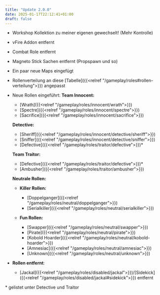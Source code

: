 ```yaml
---
title: "Update 2.0.0"
date: 2025-01-17T22:12:41+01:00
draft: false
---
```


- Workshop Kollektion zu meiner eigenen gewechselt! (Mehr Kontrolle)
- vFire Addon entfernt
- Combat Role entfernt
- Magneto Stick Sachen entfernt (Propspawn und so)
- Ein paar neue Maps eingefügt
- Rollenverteilung an diese [Tabelle]({{<relref "/gameplay/roles#rollen-verteilung">}}) angepasst
- Neue Rollen eingeführt:
  **Team Innocent:**

  - [Wrath]({{<relref "/gameplay/roles/innocent/wrath">}})
  - [Spectre]({{<relref "/gameplay/roles/innocent/spectre">}})
  - [Sacrifice]({{<relref "/gameplay/roles/innocent/sacrifice">}})

  **Detective:**

  - [Sheriff]({{<relref "/gameplay/roles/innocent/detective/sheriff">}})
  - [Sniffer]({{<relref "/gameplay/roles/innocent/detective/sniffer">}})
  - [Defective]({{<relref "/gameplay/roles/traitor/defective">}})\*

  **Team Traitor:**

  - [Defective]({{<relref "/gameplay/roles/traitor/defective">}})\*
  - [Ambusher]({{<relref "/gameplay/roles/traitor/ambusher">}})

  **Neutrale Rollen:**

  - **Killer Rollen:**

    - [Doppelganger]({{<relref "/gameplay/roles/neutral/doppelganger">}})
    - [Serialkiller]({{<relref "/gameplay/roles/neutral/serialkiller">}})

  - **Fun Rollen:**

    - [Swapper]({{<relref "/gameplay/roles/neutral/swapper">}})
    - [Pirate]({{<relref "/gameplay/roles/neutral/pirate">}})
    - [Kobold Hoarder]({{<relref "/gameplay/roles/neutral/kobold-hoarder">}})
    - [Amnesiac]({{<relref "/gameplay/roles/neutral/amnesiac">}})
    - [Unknown]({{<relref "/gameplay/roles/neutral/unknown">}})

- **Rollen entfernt**:
  - [Jackal]({{<relref "/gameplay/roles/disabled/jackal">}})/[Sidekick]({{<relref "/gameplay/roles/disabled/jackal#sidekick">}}) entfernt

<short>\* gelistet unter Detective und Traitor</short>
